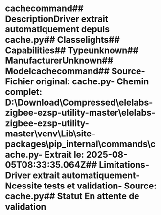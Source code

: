 # cachecommand##  DescriptionDriver extrait automatiquement depuis cache.py##  Classelights##  Capabilities##  Typeunknown##  ManufacturerUnknown##  Modelcachecommand##  Source- **Fichier original**: cache.py- **Chemin complet**: D:\Download\Compressed\elelabs-zigbee-ezsp-utility-master\elelabs-zigbee-ezsp-utility-master\venv\Lib\site-packages\pip\_internal\commands\cache.py- **Extrait le**: 2025-08-05T08:33:35.064Z##  Limitations- Driver extrait automatiquement- Ncessite tests et validation- Source: cache.py##  Statut En attente de validation